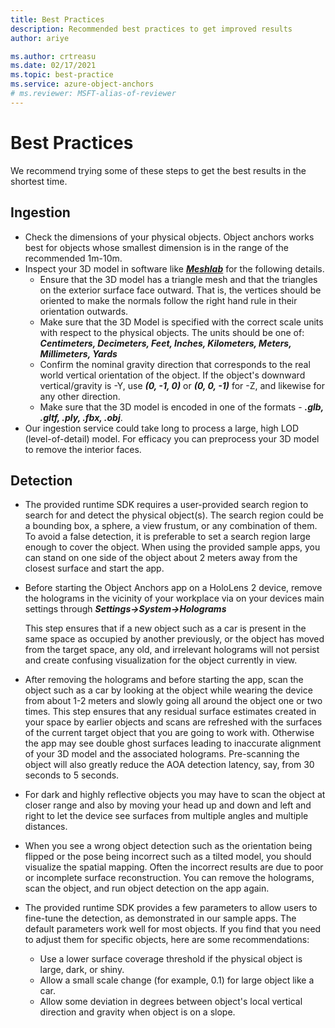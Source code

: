 ```yaml
---
title: Best Practices
description: Recommended best practices to get improved results
author: ariye

ms.author: crtreasu
ms.date: 02/17/2021
ms.topic: best-practice
ms.service: azure-object-anchors
# ms.reviewer: MSFT-alias-of-reviewer
---
```

# Best Practices

We recommend trying some of these steps to get the best results in the shortest time.

## Ingestion
- Check the dimensions of your physical objects. Object anchors works best for objects whose smallest dimension is in the range of the recommended 1m-10m.
- Inspect your 3D model in software like [***Meshlab***](https://www.meshlab.net/) for the following details.
     - Ensure that the 3D model has a triangle mesh and that the triangles on the exterior surface face outward. That is, the vertices should be oriented to make the 
        normals follow the right hand rule in their orientation outwards.
     -  Make sure that the 3D Model is specified with the correct scale units with respect to the physical objects. The units should be one of: 
        ***Centimeters, Decimeters, Feet, Inches, Kilometers, Meters, Millimeters, Yards***
     - Confirm the nominal gravity direction that corresponds to the real world vertical orientation of the object. If the object's downward vertical/gravity is 
        -Y, use ***(0, -1, 0)*** or ***(0, 0, -1)*** for -Z, and likewise for any other direction.
     - Make sure that the 3D model is encoded in one of the formats - ***.glb, .gltf, .ply, .fbx, .obj***.
- Our ingestion service could take long to process a large, high LOD (level-of-detail) model. For efficacy you can preprocess your 3D model to remove the interior faces.

## Detection
- The provided runtime SDK requires a user-provided search region to search for and detect the physical object(s). The search region could be a bounding box, a sphere, 
    a view frustum, or any combination of them. To avoid a false detection, it is preferable to set a search region large enough to cover the object. When using the provided sample apps, you can stand on one side of the object about 2 meters away from the closest surface and start the app.
-  Before starting the Object Anchors app on a HoloLens 2 device, remove the holograms in the vicinity of your workplace via on your devices main settings through ***Settings->System->Holograms*** 

    This step ensures that if a new object such as a car is present in the same space as occupied by another previously, or the object has moved from the target space, any old, and irrelevant holograms will not persist and create confusing visualization for the object currently in view.
-  After removing the holograms and before starting the app, scan the object such as a car by looking at the object while wearing the device from about 1-2 
    meters and slowly going all around the object one or two times.
     This step ensures that any residual surface estimates created in your space by earlier objects and scans are refreshed with the surfaces of the current target object that you are going to work with. Otherwise the app may see double ghost surfaces leading to inaccurate alignment of your 3D model and the associated holograms.
     Pre-scanning the object will also greatly reduce the AOA detection latency, say, from 30 seconds to 5 seconds.
-  For dark and highly reflective objects you may have to scan the object at closer range and also by moving your head up and down and left and right to let the 
    device see surfaces from multiple angles and multiple distances.
-  When you see a wrong object detection such as the orientation being flipped or the pose being incorrect such as a tilted model, you should visualize the spatial mapping. Often the incorrect 
    results are due to poor or incomplete surface reconstruction. You can remove the holograms, scan the object, and run object detection on the app again.
-  The provided runtime SDK provides a few parameters to allow users to fine-tune the detection, as demonstrated in our sample apps. The default parameters work well 
    for most objects. If you find that you need to adjust them for specific objects, here are some recommendations:

    - Use a lower surface coverage threshold if the physical object is large, dark, or shiny.
    - Allow a small scale change (for example, 0.1) for large object like a car.
    - Allow some deviation in degrees between object's local vertical direction and gravity when object is on a slope.
